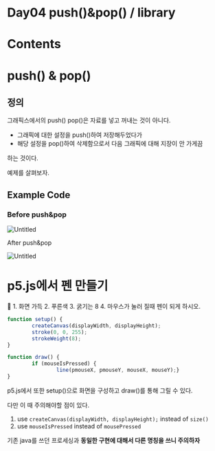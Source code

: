 # Day04 push()&pop() / library

# Contents

# push() & pop()

## 정의

그래픽스에서의 push() pop()은 자료를 넣고 꺼내는 것이 아니다.

- 그래픽에 대한 설정을 push()하여 저장해두었다가
- 해당 설정을 pop()하여 삭제함으로서 다음 그래픽에 대해 지장이 안 가게끔

하는 것이다.

예제를 살펴보자.

## Example Code

### Before push&pop

![Untitled](Day04%20push()&pop()%20library%20e7e4f6c88e1d41dd967c85b6460d32fc/Untitled.png)

After push&pop

![Untitled](Day04%20push()&pop()%20library%20e7e4f6c88e1d41dd967c85b6460d32fc/Untitled%201.png)

# p5.js에서 펜 만들기

<aside>
📖 1. 화면 가득
2. 푸른색
3. 굵기는 8
4. 마우스가 눌러 질때 펜이 되게 하시오.

</aside>

```jsx
function setup() {
		createCanvas(displayWidth, displayHeight);
		stroke(0, 0, 255);
		strokeWeight(8);
}

function draw() {
		if (mouseIsPressed) {
				line(pmouseX, pmouseY, mouseX, mouseY);}
}
```

p5.js에서 또한 setup()으로 화면을 구성하고 draw()를 통해 그릴 수 있다.

다만 이 때 주의해야할 점이 있다.

1. use `createCanvas(displayWidth, displayHeight);` instead of `size()`
2. use `mouseIsPressed` instead of `mousePressed`

기존 java를 쓰던 프로세싱과 **동일한 구현에 대해서 다른 명칭을 쓰니 주의하자**
